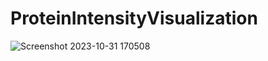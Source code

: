 # ProteinIntensityVisualization

![Screenshot 2023-10-31 170508](https://github.com/manushiparajuli/ProteinIntensityVisualization/assets/55906277/9b23af0a-6d3f-4b8c-a2f3-e7755bbfa29f)
